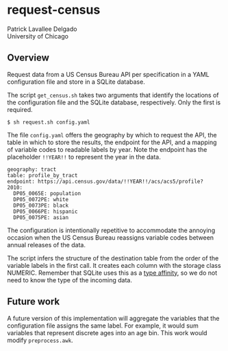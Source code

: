 # request-census
Patrick Lavallee Delgado \
University of Chicago

## Overview

Request data from a US Census Bureau API per specification in a YAML configuration file and store in a SQLite database.

The script `get_census.sh` takes two arguments that identify the locations of the configuration file and the SQLite database, respectively. Only the first is required.

```
$ sh request.sh config.yaml
```

The file `config.yaml` offers the geography by which to request the API, the table in which to store the results, the endpoint for the API, and a mapping of variable codes to readable labels by year. Note the endpoint has the placeholder `!!YEAR!!` to represent the year in the data. 

```
geography: tract
table: profile_by_tract
endpoint: https://api.census.gov/data/!!YEAR!!/acs/acs5/profile?
2010: 
  DP05_0065E: population
  DP05_0072PE: white
  DP05_0073PE: black
  DP05_0066PE: hispanic
  DP05_0075PE: asian
```

The configuration is intentionally repetitive to accommodate the annoying occasion when the US Census Bureau reassigns variable codes between annual releases of the data.

The script infers the structure of the destination table from the order of the variable labels in the first call. It creates each column with the storage class NUMERIC. Remember that SQLite uses this as a [type affinity](https://www.sqlite.org/datatype3.html), so we do not need to know the type of the incoming data.

## Future work

A future version of this implementation will aggregate the variables that the configuration file assigns the same label. For example, it would sum variables that represent discrete ages into an age bin. This work would modify `preprocess.awk`.
